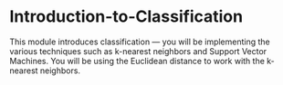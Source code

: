 # Introduction-to-Classification
This module introduces classification — you will be implementing the various techniques such as k-nearest neighbors and Support Vector Machines. You will be using the Euclidean distance to work with the k-nearest neighbors.
